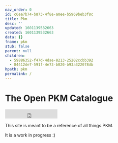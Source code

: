 ```yaml
---
nav_order: 0
id: c6ea7b74-b873-4f8e-a0ee-b5969beb3f8c
title: Pkm
desc: ''
updated: 1601139532663
created: 1601139532663
data: {}
fname: pkm
stub: false
parent: null
children:
  - 59886352-f47d-4dae-8213-25202ccbb392
  - 84412de7-591f-4e73-b020-b93a322078db
hpath: pkm
permalink: /
---
```

# The Open PKM Catalogue

<iframe src="https://ghbtns.com/github-btn.html?user=dendronhq&repo=catalogue-open-pkm&type=star&count=false&size=large" frameborder="0" scrolling="0" width="170" height="30" title="GitHub"></iframe>

This site is meant to be a reference of all things PKM. 

It is a work in progress :)

<!-- It is compiled from the [[highest quality open sources of information|acknowledgements]] available about AWS. It is generated and published using [Dendron](http://dendron.so/), the open source note taking tool.

You can find a rough roadmap of what we're working on [[here|roadmap]].

If you would like to contribute to the guide, you can find instructions to do so [[here|contribute]]

All content on this site is licensed under the [Creative Commons Attribution 4.0 International](https://github.com/open-guides/og-aws/blob/master/LICENSE.txt) -->
